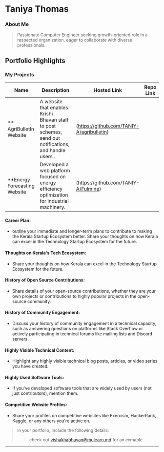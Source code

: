 # Taniya Thomas

### About Me

> Passionate Computer Engineer seeking growth-oriented role in a respected organization, eager to collaborate with diverse professionals.


## Portfolio Highlights

### My Projects

| Name                | Description                                                               | Hosted Link                              | Repo Link                                                      |
|---------------------|---------------------------------------------------------------------------|------------------------------------------|----------------------------------------------------------------|
| ** AgriBulletIn Website | A website that enables Krishi Bhavan staff to post schemes, send out notifications, and handle users .                                             | (https://github.com/TANIY-A/agribulletin)            |
| **Energy Forecasting Website | Developed a web platform focused on energy efficiency optimization for industrial machinery.                                                 | (https://github.com/TANIY-A/Fulmine)            |



#### Career Plan:

- outline your immediate and longer-term plans to contribute to making the Kerala Startup Ecosystem better. Share your thoughts on how Kerala can excel in the Technology Startup Ecosystem for the future.

#### Thoughts on Kerala's Tech Ecosystem:

- Share your thoughts on how Kerala can excel in the Technology Startup Ecosystem for the future.

#### History of Open Source Contributions:

- Share details of your open-source contributions, whether they are your own projects or contributions to highly popular projects in the open-source community.

#### History of Community Engagement:

-  Discuss your history of community engagement in a technical capacity, such as answering questions on platforms like Stack Overflow or actively participating in technical forums like mailing lists and Discord servers.

#### Highly Visible Technical Content:

- Highlight any highly visible technical blog posts, articles, or video series you have created.

#### Highly Used Software Tools:

- If you've developed software tools that are widely used by users (not just contributors), mention them.

#### Competitive Website Profiles:

- Share your profiles on competitive websites like Exercism, HackerRank, Kaggle, or any others you're active on.



> In your portfolio, include the following details:
>> check out [vishakhabhayan@mulearn.md](./profile/vishakhabhayan@mulearn.md) for an exmaple

---
